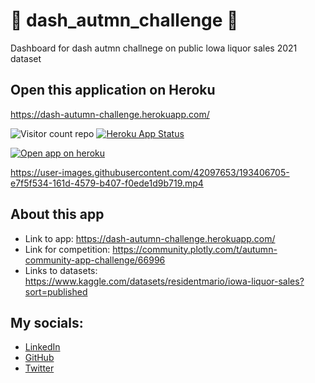 # :fallen_leaf: dash_autmn_challenge 🍷
Dashboard for dash autmn challnege on public lowa liquor sales 2021 dataset 

## Open this application on Heroku
https://dash-autumn-challenge.herokuapp.com/

![Visitor count repo](https://shields-io-visitor-counter.herokuapp.com/badge?page=someshfengde.dash_autmn_challenge)
[![Heroku App Status](http://heroku-shields.herokuapp.com/dash-autumn-challenge)](https://dash-autumn-challenge.herokuapp.com/)

[![Open app on heroku](https://img.shields.io/badge/OPEN_APP-%23430098.svg?style=for-the-badge&logo=heroku&logoColor=white)](https://dash-autumn-challenge.herokuapp.com/)



https://user-images.githubusercontent.com/42097653/193406705-e7f5f534-161d-4579-b407-f0ede1d9b719.mp4




## About this app
* Link to app: https://dash-autumn-challenge.herokuapp.com/
* Link for competition: https://community.plotly.com/t/autumn-community-app-challenge/66996
* Links to datasets: https://www.kaggle.com/datasets/residentmario/iowa-liquor-sales?sort=published

## My socials: 
* [LinkedIn](https://www.linkedin.com/in/somesh-9188)
* [GitHub](https://www.github.com/someshfengde)
* [Twitter](https://twitter.com/someshfengde)



